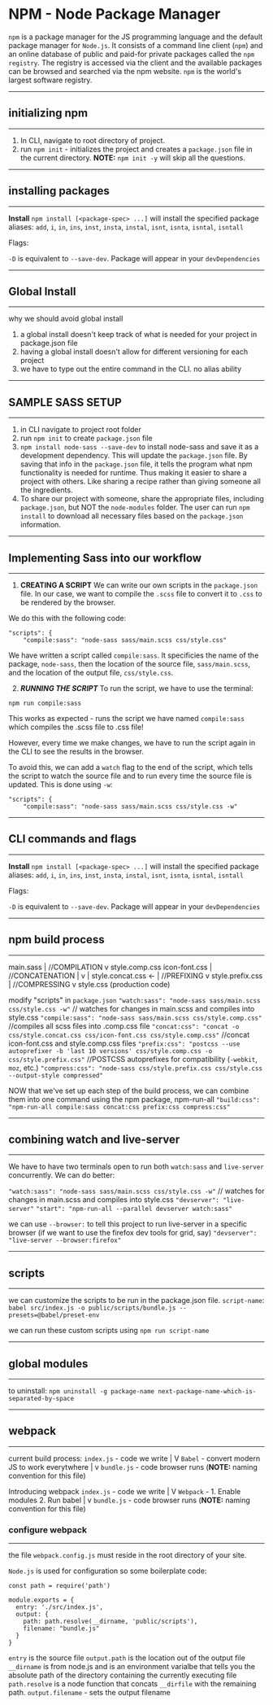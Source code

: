# NPM - Node Package Manager

`npm` is a package manager for the JS programming language and the default package manager for `Node.js`.  It consists of a command line client (`npm`) and an online database of public and paid-for private packages called the `npm registry`.  The registry is accessed via the client and the available packages can be browsed and searched via the npm website.  `npm` is the world's largest software registry.

---
## initializing npm
---
1. In CLI, navigate to root directory of project.
2. run `npm init` - initializes the project and creates a `package.json` file in the current directory. **NOTE:** `npm init -y` will skip all the questions.

---
## installing packages
---
**Install**
`npm install [<package-spec> ...]` will install the specified package
aliases: `add`, `i`, `in`, `ins`, `inst`, `insta`, `instal`, `isnt`, `isnta`, `isntal`, `isntall`

Flags:

  `-D` is equivalent to `--save-dev`.  Package will appear in your `devDependencies`

---
## Global Install
---
why we should avoid global install
1. a global install doesn't keep track of what is needed for your project in package.json file
2. having a global install doesn't allow for different versioning for each project
3. we have to type out the entire command in the CLI.  no alias ability


---
## SAMPLE SASS SETUP
---

1. in CLI navigate to project root folder
2. run `npm init` to create `package.json` file
3. `npm install node-sass --save-dev` to install node-sass and save it as a development dependency.  This will update the `package.json` file.  By saving that info in the `package.json` file, it tells the program what npm functionality is needed for runtime.  Thus making it easier to share a project with others.  Like sharing a recipe rather than giving someone all the ingredients.
4. To share our project with someone, share the appropriate files, including `package.json`, but NOT the `node-modules` folder.  The user can run `npm install` to download all necessary files based on the `package.json` information.

---
## Implementing Sass into our workflow
---
1. **CREATING A SCRIPT**
We can write our own scripts in the `package.json` file.
In our case, we want to compile the `.scss` file to convert it to `.css` to be rendered by the browser.  

We do this with the following code:

    "scripts": {
        "compile:sass": "node-sass sass/main.scss css/style.css"

We have written a script called `compile:sass`.  It specificies the name of the package, `node-sass`, then the location of the source file, `sass/main.scss`, and the location of the output file, `css/style.css`.

2. ***RUNNING THE SCRIPT***
To run the script, we have to use the terminal:

`npm run compile:sass`

This works as expected - runs the script we have named `compile:sass` which compiles the .scss file to .css file!  

However, every time we make changes, we have to run the script again in the CLI to see the results in the browser.

To avoid this, we can add a `watch` flag to the end of the script, which tells the script to watch the source file and to run every time the source file is updated.  This is done using `-w`:

    "scripts": {
        "compile:sass": "node-sass sass/main.scss css/style.css -w"

---
## CLI commands and flags
---
**Install**
`npm install [<package-spec> ...]` will install the specified package
aliases: `add`, `i`, `in`, `ins`, `inst`, `insta`, `instal`, `isnt`, `isnta`, `isntal`, `isntall`

Flags:

  `-D` is equivalent to `--save-dev`.  Package will appear in your `devDependencies`


---
## npm build process
---
main.sass
|   //COMPILATION
v
style.comp.css    icon-font.css
|  //CONCATENATION  |
v                   |
style.concat.css  <-
|  //PREFIXING
v
style.prefix.css
| //COMPRESSING
v
style.css (production code)

modify "scripts" in `package.json`
`"watch:sass": "node-sass sass/main.scss css/style.css -w"` // watches for changes in main.scss and compiles into style.css
`"compile:sass": "node-sass sass/main.scss css/style.comp.css"` //compiles all scss files into .comp.css file
`"concat:css": "concat -o css/style.concat.css css/icon-font.css css/style.comp.css"` //concat icon-font.css and style.comp.css files
`"prefix:css": "postcss --use autoprefixer -b 'last 10 versions' css/style.comp.css -o css/style.prefix.css"` //POSTCSS autoprefixes for compatibility (`-webkit`, `moz`, etc.)
`"compress:css": "node-sass css/style.prefix.css css/style.css --output-style compressed"`

NOW that we've set up each step of the build process, we can combine them into one command using the npm package, npm-run-all
`"build:css": "npm-run-all compile:sass concat:css prefix:css compress:css"`

---
## combining watch and live-server
---
We have to have two terminals open to run both `watch:sass` and `live-server` concurrently.  We can do better:

`"watch:sass": "node-sass sass/main.scss css/style.css -w"` // watches for changes in main.scss and compiles into style.css
`"devserver": "live-server"`
`"start": "npm-run-all --parallel devserver watch:sass" `

we can use `--browser:` to tell this project to run live-server in a specific browser (if we want to use the firefox dev tools for grid, say)
`"devserver": "live-server --browser:firefox"`


---
## scripts
---
we can customize the scripts to be run in the package.json file.
`script-name`: `babel src/index.js -o public/scripts/bundle.js --presets=@babel/preset-env`

we can run these custom scripts using `npm run script-name`

---
## global modules
---
to uninstall:
`npm uninstall -g package-name next-package-name-which-is-separated-by-space`

---
## webpack
---
current build process:
`index.js` - code we write
    |
    V
`Babel` - convert modern JS to work everytwhere
    |
    v
`bundle.js` - code browser runs (**NOTE:** naming convention for this file)

Introducing webpack
`index.js` - code we write
    |
    V
`Webpack` - 1. Enable modules 2. Run babel
    |
    v
`bundle.js` - code browser runs (**NOTE:** naming convention for this file)

### configure webpack
---
the file `webpack.config.js` must reside in the root directory of your site.

`Node.js` is used for configuration so some boilerplate code:

```
const path = require('path')

module.exports = {
  entry: './src/index.js',
  output: {
    path: path.resolve(__dirname, 'public/scripts'),
    filename: "bundle.js"
  }
}
```

  `entry` is the source file
  `output.path` is the location out of the output file
    `__dirname` is from node.js and is an environment varialbe that tells you the absolute path of the directory containing the currently executing file
    `path.resolve` is a node function that concats `__dirfile` with the remaining path.
  `output.filename` - sets the output filename
